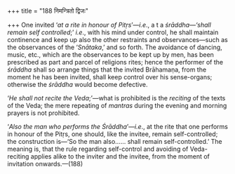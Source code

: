 +++
title = "188 निमन्त्रितो द्विजः"

+++
One invited ‘*at a rite in honour of Pitṛs*’—*i.e*., a t a
*śrāddha—‘shall remain self controlled*;’ *i.e*., with his mind under
control, he shall maintain continence and keep up also the other
restraints and observances—such as the observances of the ‘*Snātaka*,’
and so forth. The avoidance of dancing, music, etc., which are the
observances to be kept up by men, has been prescribed as part and parcel
of religions rites; hence the performer of the *śrāddha* shall so
arrange things that the invited Brāhamaṇa, from the moment he has been
invited, shall keep control over his sense-organs; otherwise the
*śrāddha* would become defective.

‘*He shall not recite the Veda*;’—what is prohibited is the *reciting*
of the texts of the Veda; the mere repeating of *mantras* during the
evening and morning prayers is not prohibited.

‘*Also the man who performs the Śrāddha*’—*i.e*., at the rite that one
performs in honour of the Pitṛs, one should, like the invitee, remain
self-controlled; the construction is—‘So the man also...... shall remain
self-controlled.’ The meaning is, that the rule regarding self-control
and avoiding of Veda-reciting applies alike to the inviter and the
invitee, from the moment of invitation onwards.—(188)


